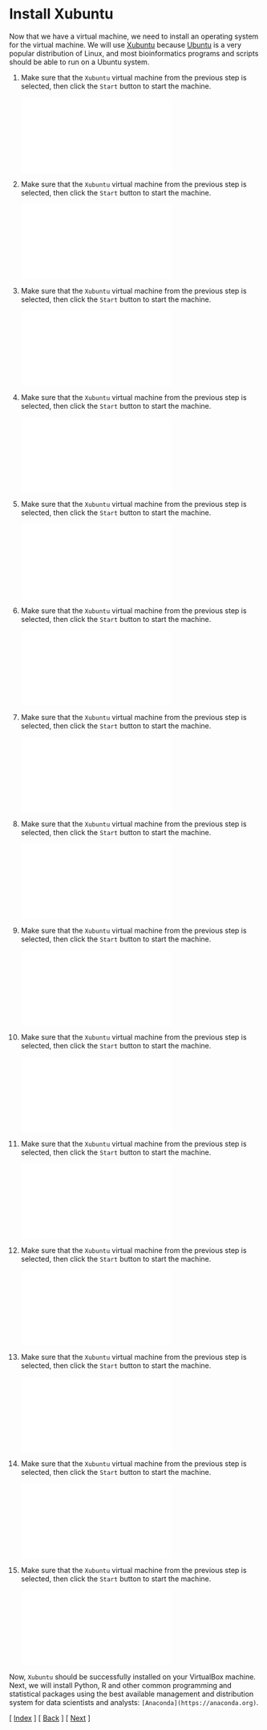 # Install Xubuntu

Now that we have a virtual machine, we need to install an operating system for the virtual machine. We will use [Xubuntu](https://xubuntu.org) because [Ubuntu](https://www.ubuntu.com/) is a very popular distribution of Linux, and most bioinformatics programs and scripts should be able to run on a Ubuntu system.

1. Make sure that the `Xubuntu` virtual machine from the previous step is selected, then click the `Start` button to start the machine.

    ![Start Machine](assets/03-01_install_xubuntu.md)

1. Make sure that the `Xubuntu` virtual machine from the previous step is selected, then click the `Start` button to start the machine.

    ![Start Machine](assets/03-02_install_xubuntu.md)

1. Make sure that the `Xubuntu` virtual machine from the previous step is selected, then click the `Start` button to start the machine.

    ![Start Machine](assets/03-03_install_xubuntu.md)

1. Make sure that the `Xubuntu` virtual machine from the previous step is selected, then click the `Start` button to start the machine.

    ![Start Machine](assets/03-04_install_xubuntu.md)

1. Make sure that the `Xubuntu` virtual machine from the previous step is selected, then click the `Start` button to start the machine.

    ![Start Machine](assets/03-05_install_xubuntu.md)

1. Make sure that the `Xubuntu` virtual machine from the previous step is selected, then click the `Start` button to start the machine.

    ![Start Machine](assets/03-06_install_xubuntu.md)

1. Make sure that the `Xubuntu` virtual machine from the previous step is selected, then click the `Start` button to start the machine.

    ![Start Machine](assets/03-07_install_xubuntu.md)

1. Make sure that the `Xubuntu` virtual machine from the previous step is selected, then click the `Start` button to start the machine.

    ![Start Machine](assets/03-08_install_xubuntu.md)

1. Make sure that the `Xubuntu` virtual machine from the previous step is selected, then click the `Start` button to start the machine.

    ![Start Machine](assets/03-09_install_xubuntu.md)

1. Make sure that the `Xubuntu` virtual machine from the previous step is selected, then click the `Start` button to start the machine.

    ![Start Machine](assets/03-10_install_xubuntu.md)

1. Make sure that the `Xubuntu` virtual machine from the previous step is selected, then click the `Start` button to start the machine.

    ![Start Machine](assets/03-11_install_xubuntu.md)

1. Make sure that the `Xubuntu` virtual machine from the previous step is selected, then click the `Start` button to start the machine.

    ![Start Machine](assets/03-12_install_xubuntu.md)

1. Make sure that the `Xubuntu` virtual machine from the previous step is selected, then click the `Start` button to start the machine.

    ![Start Machine](assets/03-13_install_xubuntu.md)

1. Make sure that the `Xubuntu` virtual machine from the previous step is selected, then click the `Start` button to start the machine.

    ![Start Machine](assets/03-14_install_xubuntu.md)

1. Make sure that the `Xubuntu` virtual machine from the previous step is selected, then click the `Start` button to start the machine.

    ![Start Machine](assets/03-15_install_xubuntu.md)


Now, `Xubuntu` should be successfully installed on your VirtualBox machine. Next, we will install Python, R and other common programming and statistical packages using the best available management and distribution system for data scientists and analysts: `[Anaconda](https://anaconda.org)`.


[ [Index](./README.md) ] [ [Back](./02_install_virtualbox.md) ] [ [Next](./04_install_anaconda.md) ]
